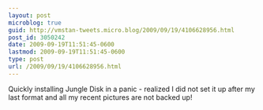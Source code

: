 ```yaml
---
layout: post
microblog: true
guid: http://vmstan-tweets.micro.blog/2009/09/19/4106628956.html
post_id: 3050242
date: 2009-09-19T11:51:45-0600
lastmod: 2009-09-19T11:51:45-0600
type: post
url: /2009/09/19/4106628956.html
---
```

Quickly installing Jungle Disk in a panic - realized I did not set it up after my last format and all my recent pictures are not backed up!
